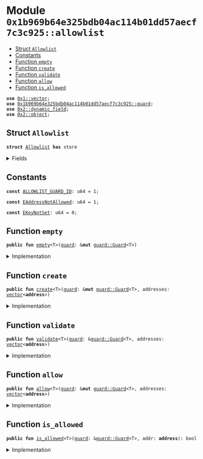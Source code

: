 
<a name="0x1b969b64e325bdb04ac114b01dd57aecf7c3c925_allowlist"></a>

# Module `0x1b969b64e325bdb04ac114b01dd57aecf7c3c925::allowlist`



-  [Struct `Allowlist`](#0x1b969b64e325bdb04ac114b01dd57aecf7c3c925_allowlist_Allowlist)
-  [Constants](#@Constants_0)
-  [Function `empty`](#0x1b969b64e325bdb04ac114b01dd57aecf7c3c925_allowlist_empty)
-  [Function `create`](#0x1b969b64e325bdb04ac114b01dd57aecf7c3c925_allowlist_create)
-  [Function `validate`](#0x1b969b64e325bdb04ac114b01dd57aecf7c3c925_allowlist_validate)
-  [Function `allow`](#0x1b969b64e325bdb04ac114b01dd57aecf7c3c925_allowlist_allow)
-  [Function `is_allowed`](#0x1b969b64e325bdb04ac114b01dd57aecf7c3c925_allowlist_is_allowed)


<pre><code><b>use</b> <a href="">0x1::vector</a>;
<b>use</b> <a href="guard.md#0x1b969b64e325bdb04ac114b01dd57aecf7c3c925_guard">0x1b969b64e325bdb04ac114b01dd57aecf7c3c925::guard</a>;
<b>use</b> <a href="">0x2::dynamic_field</a>;
<b>use</b> <a href="">0x2::object</a>;
</code></pre>



<a name="0x1b969b64e325bdb04ac114b01dd57aecf7c3c925_allowlist_Allowlist"></a>

## Struct `Allowlist`



<pre><code><b>struct</b> <a href="allowlist.md#0x1b969b64e325bdb04ac114b01dd57aecf7c3c925_allowlist_Allowlist">Allowlist</a> <b>has</b> store
</code></pre>



<details>
<summary>Fields</summary>


<dl>
<dt>
<code>addresses: <a href="">vector</a>&lt;<b>address</b>&gt;</code>
</dt>
<dd>

</dd>
</dl>


</details>

<a name="@Constants_0"></a>

## Constants


<a name="0x1b969b64e325bdb04ac114b01dd57aecf7c3c925_allowlist_ALLOWLIST_GUARD_ID"></a>



<pre><code><b>const</b> <a href="allowlist.md#0x1b969b64e325bdb04ac114b01dd57aecf7c3c925_allowlist_ALLOWLIST_GUARD_ID">ALLOWLIST_GUARD_ID</a>: u64 = 1;
</code></pre>



<a name="0x1b969b64e325bdb04ac114b01dd57aecf7c3c925_allowlist_EAddressNotAllowed"></a>



<pre><code><b>const</b> <a href="allowlist.md#0x1b969b64e325bdb04ac114b01dd57aecf7c3c925_allowlist_EAddressNotAllowed">EAddressNotAllowed</a>: u64 = 1;
</code></pre>



<a name="0x1b969b64e325bdb04ac114b01dd57aecf7c3c925_allowlist_EKeyNotSet"></a>



<pre><code><b>const</b> <a href="allowlist.md#0x1b969b64e325bdb04ac114b01dd57aecf7c3c925_allowlist_EKeyNotSet">EKeyNotSet</a>: u64 = 0;
</code></pre>



<a name="0x1b969b64e325bdb04ac114b01dd57aecf7c3c925_allowlist_empty"></a>

## Function `empty`



<pre><code><b>public</b> <b>fun</b> <a href="allowlist.md#0x1b969b64e325bdb04ac114b01dd57aecf7c3c925_allowlist_empty">empty</a>&lt;T&gt;(<a href="guard.md#0x1b969b64e325bdb04ac114b01dd57aecf7c3c925_guard">guard</a>: &<b>mut</b> <a href="guard.md#0x1b969b64e325bdb04ac114b01dd57aecf7c3c925_guard_Guard">guard::Guard</a>&lt;T&gt;)
</code></pre>



<details>
<summary>Implementation</summary>


<pre><code><b>public</b> <b>fun</b> <a href="allowlist.md#0x1b969b64e325bdb04ac114b01dd57aecf7c3c925_allowlist_empty">empty</a>&lt;T&gt;(<a href="guard.md#0x1b969b64e325bdb04ac114b01dd57aecf7c3c925_guard">guard</a>: &<b>mut</b> Guard&lt;T&gt;) {
    <a href="allowlist.md#0x1b969b64e325bdb04ac114b01dd57aecf7c3c925_allowlist_create">create</a>(<a href="guard.md#0x1b969b64e325bdb04ac114b01dd57aecf7c3c925_guard">guard</a>, <a href="_empty">vector::empty</a>&lt;<b>address</b>&gt;());
}
</code></pre>



</details>

<a name="0x1b969b64e325bdb04ac114b01dd57aecf7c3c925_allowlist_create"></a>

## Function `create`



<pre><code><b>public</b> <b>fun</b> <a href="allowlist.md#0x1b969b64e325bdb04ac114b01dd57aecf7c3c925_allowlist_create">create</a>&lt;T&gt;(<a href="guard.md#0x1b969b64e325bdb04ac114b01dd57aecf7c3c925_guard">guard</a>: &<b>mut</b> <a href="guard.md#0x1b969b64e325bdb04ac114b01dd57aecf7c3c925_guard_Guard">guard::Guard</a>&lt;T&gt;, addresses: <a href="">vector</a>&lt;<b>address</b>&gt;)
</code></pre>



<details>
<summary>Implementation</summary>


<pre><code><b>public</b> <b>fun</b> <a href="allowlist.md#0x1b969b64e325bdb04ac114b01dd57aecf7c3c925_allowlist_create">create</a>&lt;T&gt;(<a href="guard.md#0x1b969b64e325bdb04ac114b01dd57aecf7c3c925_guard">guard</a>: &<b>mut</b> Guard&lt;T&gt;, addresses: <a href="">vector</a>&lt;<b>address</b>&gt;) {
    <b>let</b> allow_list =  <a href="allowlist.md#0x1b969b64e325bdb04ac114b01dd57aecf7c3c925_allowlist_Allowlist">Allowlist</a> {
        addresses
    };

    <b>let</b> key = <a href="guard.md#0x1b969b64e325bdb04ac114b01dd57aecf7c3c925_guard_key">guard::key</a>(<a href="allowlist.md#0x1b969b64e325bdb04ac114b01dd57aecf7c3c925_allowlist_ALLOWLIST_GUARD_ID">ALLOWLIST_GUARD_ID</a>);
    <b>let</b> uid = <a href="guard.md#0x1b969b64e325bdb04ac114b01dd57aecf7c3c925_guard_extend">guard::extend</a>(<a href="guard.md#0x1b969b64e325bdb04ac114b01dd57aecf7c3c925_guard">guard</a>);

    <a href="_add">dynamic_field::add</a>&lt;Key, <a href="allowlist.md#0x1b969b64e325bdb04ac114b01dd57aecf7c3c925_allowlist_Allowlist">Allowlist</a>&gt;(uid, key, allow_list)
}
</code></pre>



</details>

<a name="0x1b969b64e325bdb04ac114b01dd57aecf7c3c925_allowlist_validate"></a>

## Function `validate`



<pre><code><b>public</b> <b>fun</b> <a href="allowlist.md#0x1b969b64e325bdb04ac114b01dd57aecf7c3c925_allowlist_validate">validate</a>&lt;T&gt;(<a href="guard.md#0x1b969b64e325bdb04ac114b01dd57aecf7c3c925_guard">guard</a>: &<a href="guard.md#0x1b969b64e325bdb04ac114b01dd57aecf7c3c925_guard_Guard">guard::Guard</a>&lt;T&gt;, addresses: <a href="">vector</a>&lt;<b>address</b>&gt;)
</code></pre>



<details>
<summary>Implementation</summary>


<pre><code><b>public</b> <b>fun</b> <a href="allowlist.md#0x1b969b64e325bdb04ac114b01dd57aecf7c3c925_allowlist_validate">validate</a>&lt;T&gt;(<a href="guard.md#0x1b969b64e325bdb04ac114b01dd57aecf7c3c925_guard">guard</a>: &Guard&lt;T&gt;, addresses: <a href="">vector</a>&lt;<b>address</b>&gt;) {
    <b>let</b> (i, len) = (0, <a href="_length">vector::length</a>(&addresses));

    <b>while</b>(i &lt; len) {
        <b>let</b> addr = <a href="_pop_back">vector::pop_back</a>(&<b>mut</b> addresses);
        <b>assert</b>!(<a href="allowlist.md#0x1b969b64e325bdb04ac114b01dd57aecf7c3c925_allowlist_is_allowed">is_allowed</a>(<a href="guard.md#0x1b969b64e325bdb04ac114b01dd57aecf7c3c925_guard">guard</a>, addr), <a href="allowlist.md#0x1b969b64e325bdb04ac114b01dd57aecf7c3c925_allowlist_EAddressNotAllowed">EAddressNotAllowed</a>);

        i = i + 1;
    }
}
</code></pre>



</details>

<a name="0x1b969b64e325bdb04ac114b01dd57aecf7c3c925_allowlist_allow"></a>

## Function `allow`



<pre><code><b>public</b> <b>fun</b> <a href="allowlist.md#0x1b969b64e325bdb04ac114b01dd57aecf7c3c925_allowlist_allow">allow</a>&lt;T&gt;(<a href="guard.md#0x1b969b64e325bdb04ac114b01dd57aecf7c3c925_guard">guard</a>: &<b>mut</b> <a href="guard.md#0x1b969b64e325bdb04ac114b01dd57aecf7c3c925_guard_Guard">guard::Guard</a>&lt;T&gt;, addresses: <a href="">vector</a>&lt;<b>address</b>&gt;)
</code></pre>



<details>
<summary>Implementation</summary>


<pre><code><b>public</b> <b>fun</b> <a href="allowlist.md#0x1b969b64e325bdb04ac114b01dd57aecf7c3c925_allowlist_allow">allow</a>&lt;T&gt;(<a href="guard.md#0x1b969b64e325bdb04ac114b01dd57aecf7c3c925_guard">guard</a>: &<b>mut</b> Guard&lt;T&gt;, addresses: <a href="">vector</a>&lt;<b>address</b>&gt;) {
    <b>let</b> key = <a href="guard.md#0x1b969b64e325bdb04ac114b01dd57aecf7c3c925_guard_key">guard::key</a>(<a href="allowlist.md#0x1b969b64e325bdb04ac114b01dd57aecf7c3c925_allowlist_ALLOWLIST_GUARD_ID">ALLOWLIST_GUARD_ID</a>);
    <b>let</b> uid = <a href="guard.md#0x1b969b64e325bdb04ac114b01dd57aecf7c3c925_guard_extend">guard::extend</a>(<a href="guard.md#0x1b969b64e325bdb04ac114b01dd57aecf7c3c925_guard">guard</a>);

    <b>assert</b>!(<a href="_exists_with_type">dynamic_field::exists_with_type</a>&lt;Key, <a href="allowlist.md#0x1b969b64e325bdb04ac114b01dd57aecf7c3c925_allowlist_Allowlist">Allowlist</a>&gt;(uid, key), <a href="allowlist.md#0x1b969b64e325bdb04ac114b01dd57aecf7c3c925_allowlist_EKeyNotSet">EKeyNotSet</a>);
    <b>let</b> <a href="allowlist.md#0x1b969b64e325bdb04ac114b01dd57aecf7c3c925_allowlist">allowlist</a> = <a href="_borrow_mut">dynamic_field::borrow_mut</a>&lt;Key, <a href="allowlist.md#0x1b969b64e325bdb04ac114b01dd57aecf7c3c925_allowlist_Allowlist">Allowlist</a>&gt;(uid, key);

    <b>let</b> (i, len) = (0, <a href="_length">vector::length</a>(&addresses));
    <b>while</b>(i &lt; len) {
        <b>let</b> addr = <a href="_borrow">vector::borrow</a>(&<b>mut</b> addresses, i);
        <a href="_push_back">vector::push_back</a>(&<b>mut</b> <a href="allowlist.md#0x1b969b64e325bdb04ac114b01dd57aecf7c3c925_allowlist">allowlist</a>.addresses, *addr);

        i = i + 1;
    }
}
</code></pre>



</details>

<a name="0x1b969b64e325bdb04ac114b01dd57aecf7c3c925_allowlist_is_allowed"></a>

## Function `is_allowed`



<pre><code><b>public</b> <b>fun</b> <a href="allowlist.md#0x1b969b64e325bdb04ac114b01dd57aecf7c3c925_allowlist_is_allowed">is_allowed</a>&lt;T&gt;(<a href="guard.md#0x1b969b64e325bdb04ac114b01dd57aecf7c3c925_guard">guard</a>: &<a href="guard.md#0x1b969b64e325bdb04ac114b01dd57aecf7c3c925_guard_Guard">guard::Guard</a>&lt;T&gt;, addr: <b>address</b>): bool
</code></pre>



<details>
<summary>Implementation</summary>


<pre><code><b>public</b> <b>fun</b> <a href="allowlist.md#0x1b969b64e325bdb04ac114b01dd57aecf7c3c925_allowlist_is_allowed">is_allowed</a>&lt;T&gt;(<a href="guard.md#0x1b969b64e325bdb04ac114b01dd57aecf7c3c925_guard">guard</a>: &Guard&lt;T&gt;, addr: <b>address</b>): bool {
    <b>let</b> key = <a href="guard.md#0x1b969b64e325bdb04ac114b01dd57aecf7c3c925_guard_key">guard::key</a>(<a href="allowlist.md#0x1b969b64e325bdb04ac114b01dd57aecf7c3c925_allowlist_ALLOWLIST_GUARD_ID">ALLOWLIST_GUARD_ID</a>);
    <b>let</b> uid = <a href="guard.md#0x1b969b64e325bdb04ac114b01dd57aecf7c3c925_guard_uid">guard::uid</a>(<a href="guard.md#0x1b969b64e325bdb04ac114b01dd57aecf7c3c925_guard">guard</a>);

    <b>assert</b>!(<a href="_exists_with_type">dynamic_field::exists_with_type</a>&lt;Key, <a href="allowlist.md#0x1b969b64e325bdb04ac114b01dd57aecf7c3c925_allowlist_Allowlist">Allowlist</a>&gt;(uid, key), <a href="allowlist.md#0x1b969b64e325bdb04ac114b01dd57aecf7c3c925_allowlist_EKeyNotSet">EKeyNotSet</a>);
    <b>let</b> <a href="allowlist.md#0x1b969b64e325bdb04ac114b01dd57aecf7c3c925_allowlist">allowlist</a> = <a href="_borrow">dynamic_field::borrow</a>&lt;Key, <a href="allowlist.md#0x1b969b64e325bdb04ac114b01dd57aecf7c3c925_allowlist_Allowlist">Allowlist</a>&gt;(uid, key);

    <a href="_contains">vector::contains</a>(&<a href="allowlist.md#0x1b969b64e325bdb04ac114b01dd57aecf7c3c925_allowlist">allowlist</a>.addresses, &addr)
}
</code></pre>



</details>
